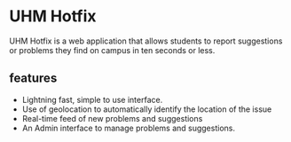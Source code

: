# UHM Hotfix

UHM Hotfix is a web application that allows students to report suggestions or problems they find on campus in ten seconds or less. 

## features

<ul>
 <li> Lightning fast, simple to use interface.</li>
 <li> Use of geolocation to automatically identify the location of the issue</li>
 <li> Real-time feed of new  problems and suggestions</li>
 <li> An Admin interface to manage problems and suggestions.
</ul>

